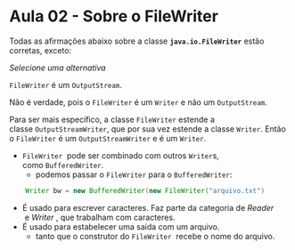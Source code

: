 # Aula 02 - Sobre o FileWriter

Todas as afirmações abaixo sobre a classe **`java.io.FileWriter`** estão corretas, exceto:

*Selecione uma alternativa*

`FileWriter` é um `OutputStream`.

Não é verdade, pois o `FileWriter` é um `Writer` e não um `OutputStream`.

Para ser mais específico, a classe `FileWriter` estende a classe `OutputStreamWriter`, que por sua vez estende a classe `Writer`. Então o `FileWriter` é um `OutputStreamWriter` e é um `Writer`.

- `FileWriter`  pode ser combinado com outros `Writer`s, como `BufferedWriter`.
    - podemos passar o `FileWriter` para o `BufferedWriter`:

```java
	Writer bw = new BufferedWriter(new FileWriter("arquivo.txt")
```

- É usado para escrever caracteres. Faz parte da categoria de *Reader*  e *Writer* , que trabalham com caracteres.
- É usado para estabelecer uma saída com um arquivo.
    - tanto que o construtor do `FileWriter`  recebe o nome do arquivo.
